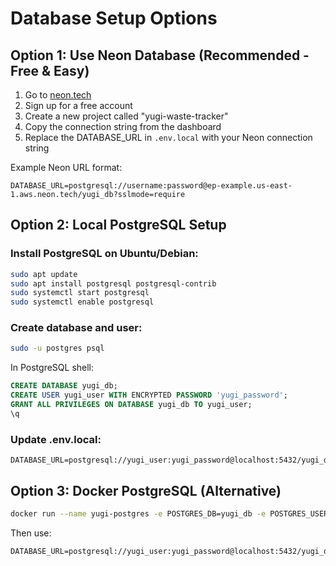 # Database Setup Options

## Option 1: Use Neon Database (Recommended - Free & Easy)

1. Go to [neon.tech](https://neon.tech)
2. Sign up for a free account
3. Create a new project called "yugi-waste-tracker"
4. Copy the connection string from the dashboard
5. Replace the DATABASE_URL in `.env.local` with your Neon connection string

Example Neon URL format:
```
DATABASE_URL=postgresql://username:password@ep-example.us-east-1.aws.neon.tech/yugi_db?sslmode=require
```

## Option 2: Local PostgreSQL Setup

### Install PostgreSQL on Ubuntu/Debian:
```bash
sudo apt update
sudo apt install postgresql postgresql-contrib
sudo systemctl start postgresql
sudo systemctl enable postgresql
```

### Create database and user:
```bash
sudo -u postgres psql
```

In PostgreSQL shell:
```sql
CREATE DATABASE yugi_db;
CREATE USER yugi_user WITH ENCRYPTED PASSWORD 'yugi_password';
GRANT ALL PRIVILEGES ON DATABASE yugi_db TO yugi_user;
\q
```

### Update .env.local:
```
DATABASE_URL=postgresql://yugi_user:yugi_password@localhost:5432/yugi_db
```

## Option 3: Docker PostgreSQL (Alternative)

```bash
docker run --name yugi-postgres -e POSTGRES_DB=yugi_db -e POSTGRES_USER=yugi_user -e POSTGRES_PASSWORD=yugi_password -p 5432:5432 -d postgres:15
```

Then use:
```
DATABASE_URL=postgresql://yugi_user:yugi_password@localhost:5432/yugi_db
```